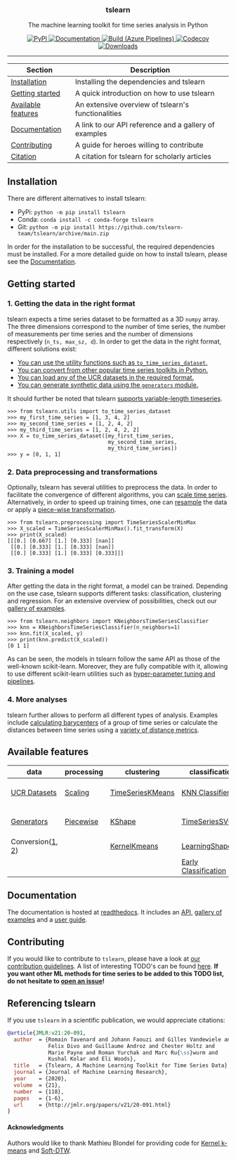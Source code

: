 <!-- Our title -->
<div align="center">
  <h3>tslearn </h3>
</div>

<!-- Short description -->
<p align="center">
   The machine learning toolkit for time series analysis in Python
</p>

<!-- The badges -->
<p align="center">
    <a href="https://badge.fury.io/py/tslearn">
        <img alt="PyPI" src="https://badge.fury.io/py/tslearn.svg">
    </a>
    <a href="http://tslearn.readthedocs.io/en/stable/?badge=stable">
        <img alt="Documentation" src="https://readthedocs.org/projects/tslearn/badge/?version=stable">
    </a>
    <a href="https://dev.azure.com/romaintavenard/tslearn/_build">
        <img alt="Build (Azure Pipelines)" src="https://dev.azure.com/romaintavenard/tslearn/_apis/build/status/tslearn-team.tslearn?branchName=main">
    </a>
    <a href="https://codecov.io/gh/tslearn-team/tslearn">
        <img alt="Codecov" src="https://codecov.io/gh/tslearn-team/tslearn/branch/main/graph/badge.svg">
    </a>
    <a href="https://pepy.tech/project/tslearn">
        <img alt="Downloads" src="https://pepy.tech/badge/tslearn">
    </a>
</p>

<!-- Draw horizontal rule -->
<hr>

<!-- Table of content -->

| Section | Description |
|-|-|
| [Installation](#installation) | Installing the dependencies and tslearn |
| [Getting started](#getting-started) | A quick introduction on how to use tslearn |
| [Available features](#available-features) | An extensive overview of tslearn's functionalities |
| [Documentation](#documentation) | A link to our API reference and a gallery of examples |
| [Contributing](#contributing) | A guide for heroes willing to contribute |
| [Citation](#referencing-tslearn) | A citation for tslearn for scholarly articles |

## Installation
There are different alternatives to install tslearn:
* PyPi: `python -m pip install tslearn`
* Conda: `conda install -c conda-forge tslearn`
* Git: `python -m pip install https://github.com/tslearn-team/tslearn/archive/main.zip`

In order for the installation to be successful, the required dependencies must be installed. For a more detailed guide on how to install tslearn, please see the [Documentation](https://tslearn.readthedocs.io/en/stable/?badge=stable#installation).

## Getting started

### 1. Getting the data in the right format
tslearn expects a time series dataset to be formatted as a 3D `numpy` array. The three dimensions correspond to the number of time series, the number of measurements per time series and the number of dimensions respectively (`n_ts, max_sz, d`). In order to get the data in the right format, different solutions exist:
* [You can use the utility functions such as `to_time_series_dataset`.](https://tslearn.readthedocs.io/en/stable/gen_modules/tslearn.utils.html#module-tslearn.utils)
* [You can convert from other popular time series toolkits in Python.](https://tslearn.readthedocs.io/en/stable/integration_other_software.html)
* [You can load any of the UCR datasets in the required format.](https://tslearn.readthedocs.io/en/stable/gen_modules/tslearn.datasets.html#module-tslearn.datasets)
* [You can generate synthetic data using the `generators` module.](https://tslearn.readthedocs.io/en/stable/gen_modules/tslearn.generators.html#module-tslearn.generators)

It should further be noted that tslearn [supports variable-length timeseries](https://tslearn.readthedocs.io/en/stable/variablelength.html).

```python3
>>> from tslearn.utils import to_time_series_dataset
>>> my_first_time_series = [1, 3, 4, 2]
>>> my_second_time_series = [1, 2, 4, 2]
>>> my_third_time_series = [1, 2, 4, 2, 2]
>>> X = to_time_series_dataset([my_first_time_series,
                                my_second_time_series,
                                my_third_time_series])
>>> y = [0, 1, 1]
```

### 2. Data preprocessing and transformations
Optionally, tslearn has several utilities to preprocess the data. In order to facilitate the convergence of different algorithms, you can [scale time series](https://tslearn.readthedocs.io/en/stable/gen_modules/tslearn.preprocessing.html#module-tslearn.preprocessing). Alternatively, in order to speed up training times, one can [resample](https://tslearn.readthedocs.io/en/stable/gen_modules/preprocessing/tslearn.preprocessing.TimeSeriesResampler.html#tslearn.preprocessing.TimeSeriesResampler) the data or apply a [piece-wise transformation](https://tslearn.readthedocs.io/en/stable/gen_modules/tslearn.piecewise.html#module-tslearn.piecewise).

```python3
>>> from tslearn.preprocessing import TimeSeriesScalerMinMax
>>> X_scaled = TimeSeriesScalerMinMax().fit_transform(X)
>>> print(X_scaled)
[[[0.] [0.667] [1.] [0.333] [nan]]
 [[0.] [0.333] [1.] [0.333] [nan]]
 [[0.] [0.333] [1.] [0.333] [0.333]]]
```

### 3. Training a model

After getting the data in the right format, a model can be trained. Depending on the use case, tslearn supports different tasks: classification, clustering and regression. For an extensive overview of possibilities, check out our [gallery of examples](https://tslearn.readthedocs.io/en/stable/auto_examples/index.html).

```python3
>>> from tslearn.neighbors import KNeighborsTimeSeriesClassifier
>>> knn = KNeighborsTimeSeriesClassifier(n_neighbors=1)
>>> knn.fit(X_scaled, y)
>>> print(knn.predict(X_scaled))
[0 1 1]
```

As can be seen, the models in tslearn follow the same API as those of the well-known scikit-learn. Moreover, they are fully compatible with it, allowing to use different scikit-learn utilities such as [hyper-parameter tuning and pipelines](https://tslearn.readthedocs.io/en/stable/auto_examples/plot_knnts_sklearn.html#sphx-glr-auto-examples-plot-knnts-sklearn-py).

### 4. More analyses

tslearn further allows to perform all different types of analysis. Examples include [calculating barycenters](https://tslearn.readthedocs.io/en/stable/gen_modules/tslearn.barycenters.html#module-tslearn.barycenters) of a group of time series or calculate the distances between time series using a [variety of distance metrics](https://tslearn.readthedocs.io/en/stable/gen_modules/tslearn.metrics.html#module-tslearn.metrics).

## Available features

| data                                                                                                                                                                                         | processing                                                                                                              | clustering                                                                                                                                                       | classification                                                                                                                                                                          | regression                                                                                                                                                                           | metrics                                                                                                                              |
|----------------------------------------------------------------------------------------------------------------------------------------------------------------------------------------------|-------------------------------------------------------------------------------------------------------------------------|------------------------------------------------------------------------------------------------------------------------------------------------------------------|-----------------------------------------------------------------------------------------------------------------------------------------------------------------------------------------|--------------------------------------------------------------------------------------------------------------------------------------------------------------------------------------|--------------------------------------------------------------------------------------------------------------------------------------|
| [UCR Datasets](https://tslearn.readthedocs.io/en/stable/gen_modules/tslearn.datasets.html#module-tslearn.datasets)                                                                           | [Scaling](https://tslearn.readthedocs.io/en/stable/gen_modules/tslearn.preprocessing.html#module-tslearn.preprocessing) | [TimeSeriesKMeans](https://tslearn.readthedocs.io/en/stable/gen_modules/clustering/tslearn.clustering.TimeSeriesKMeans.html#tslearn.clustering.TimeSeriesKMeans) | [KNN Classifier](https://tslearn.readthedocs.io/en/stable/gen_modules/neighbors/tslearn.neighbors.KNeighborsTimeSeriesClassifier.html#tslearn.neighbors.KNeighborsTimeSeriesClassifier) | [KNN Regressor](https://tslearn.readthedocs.io/en/stable/gen_modules/neighbors/tslearn.neighbors.KNeighborsTimeSeriesRegressor.html#tslearn.neighbors.KNeighborsTimeSeriesRegressor) | [Dynamic Time Warping](https://tslearn.readthedocs.io/en/stable/gen_modules/metrics/tslearn.metrics.dtw.html#tslearn.metrics.dtw)    |
| [Generators](https://tslearn.readthedocs.io/en/stable/gen_modules/tslearn.generators.html#module-tslearn.generators)                                                                         | [Piecewise](https://tslearn.readthedocs.io/en/stable/gen_modules/tslearn.piecewise.html#module-tslearn.piecewise)       | [KShape](https://tslearn.readthedocs.io/en/stable/gen_modules/clustering/tslearn.clustering.KShape.html#tslearn.clustering.KShape)                               | [TimeSeriesSVC](https://tslearn.readthedocs.io/en/stable/gen_modules/svm/tslearn.svm.TimeSeriesSVC.html#tslearn.svm.TimeSeriesSVC)                                                      | [TimeSeriesSVR](https://tslearn.readthedocs.io/en/stable/gen_modules/svm/tslearn.svm.TimeSeriesSVR.html#tslearn.svm.TimeSeriesSVR)                                                   | [Global Alignment Kernel](https://tslearn.readthedocs.io/en/stable/gen_modules/metrics/tslearn.metrics.gak.html#tslearn.metrics.gak) |
| Conversion([1](https://tslearn.readthedocs.io/en/stable/gen_modules/tslearn.utils.html#module-tslearn.utils), [2](https://tslearn.readthedocs.io/en/stable/integration_other_software.html)) |                                                                                                                         | [KernelKmeans](https://tslearn.readthedocs.io/en/stable/gen_modules/clustering/tslearn.clustering.KernelKMeans.html#tslearn.clustering.KernelKMeans)             | [LearningShapelets](https://tslearn.readthedocs.io/en/stable/gen_modules/shapelets/tslearn.shapelets.LearningShapelets.html)                                    | [MLP](https://tslearn.readthedocs.io/en/stable/gen_modules/tslearn.neural_network.html#module-tslearn.neural_network)                                                                | [Barycenters](https://tslearn.readthedocs.io/en/stable/gen_modules/tslearn.barycenters.html#module-tslearn.barycenters)              |
|                                                                                                                                                                                              |                                                                                                                         |                                                                                                                                                                  | [Early Classification](https://tslearn.readthedocs.io/en/stable/gen_modules/tslearn.early_classification.html#module-tslearn.early_classification)                                      |                                                                                                                                                                                      | [Matrix Profile](https://tslearn.readthedocs.io/en/stable/gen_modules/tslearn.matrix_profile.html#module-tslearn.matrix_profile)     |


## Documentation

The documentation is hosted at [readthedocs](http://tslearn.readthedocs.io/en/stable/index.html). It includes an [API](https://tslearn.readthedocs.io/en/stable/reference.html), [gallery of examples](https://tslearn.readthedocs.io/en/stable/auto_examples/index.html) and a [user guide](https://tslearn.readthedocs.io/en/stable/user_guide/userguide.html).

## Contributing

If you would like to contribute to `tslearn`, please have a look at [our contribution guidelines](CONTRIBUTING.md). A list of interesting TODO's can be found [here](https://github.com/tslearn-team/tslearn/issues?utf8=✓&q=is%3Aissue%20is%3Aopen%20label%3A%22new%20feature%22%20). **If you want other ML methods for time series to be added to this TODO list, do not hesitate to [open an issue](https://github.com/tslearn-team/tslearn/issues/new/choose)!**

## Referencing tslearn

If you use `tslearn` in a scientific publication, we would appreciate citations:

```bibtex
@article{JMLR:v21:20-091,
  author  = {Romain Tavenard and Johann Faouzi and Gilles Vandewiele and 
             Felix Divo and Guillaume Androz and Chester Holtz and 
             Marie Payne and Roman Yurchak and Marc Ru{\ss}wurm and 
             Kushal Kolar and Eli Woods},
  title   = {Tslearn, A Machine Learning Toolkit for Time Series Data},
  journal = {Journal of Machine Learning Research},
  year    = {2020},
  volume  = {21},
  number  = {118},
  pages   = {1-6},
  url     = {http://jmlr.org/papers/v21/20-091.html}
}
```

#### Acknowledgments
Authors would like to thank Mathieu Blondel for providing code for [Kernel k-means](https://gist.github.com/mblondel/6230787) and [Soft-DTW](https://github.com/mblondel/soft-dtw).
